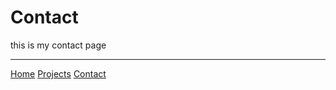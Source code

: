# Contact
 

 this is my contact page

----
[Home](/markdown-portfolio/)
[Projects](projects.markdown)
[Contact](contact.markdown)